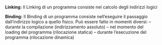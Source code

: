 **Linking:**
Il Linking di un programma consiste nel calcolo degli indirizzi logici

**Binding:**
Il Binding di un programma consiste nell’eseguire il passaggio dall’indirizzo logico a quello fisico. 
Può essere fatto in momenti diversi:
– durante la compilazione (indirizzamento assoluto)
– nel momento del loading del programma (rilocazione statica)
– durante l’esecuzione del programma (rilocazione dinamica)